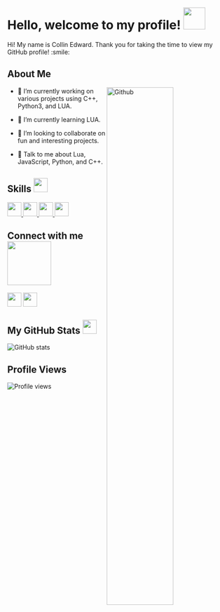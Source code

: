 <h1> Hello, welcome to my profile! <img src="https://raw.githubusercontent.com/MartinHeinz/MartinHeinz/master/wave.gif" width="50px"> </h1>

<div size="20px"> Hi! My name is Collin Edward. Thank you for taking the time to view my GitHub profile! :smile: 
</div>

<h2> About Me </h2>

<img width="55%" align="right" alt="Github" src="https://raw.githubusercontent.com/onimur/.github/master/.resources/git-header.svg" />

- 🔭 I’m currently working on various projects using C++, Python3, and LUA.

- 🌱 I’m currently learning LUA.

- 👯 I’m looking to collaborate on fun and interesting projects.

- 💬 Talk to me about Lua, JavaScript, Python, and C++.

<h2> Skills <img src="https://media2.giphy.com/media/QssGEmpkyEOhBCb7e1/giphy.gif?cid=ecf05e47a0n3gi1bfqntqmob8g9aid1oyj2wr3ds3mg700bl&rid=giphy.gif" width="32px"> </h2>
<a href="https://github.com/CollinEdward?tab=repositories&q=&type=&language=lua&sort="> <img width="32px" src="https://upload.wikimedia.org/wikipedia/commons/c/cf/Lua-Logo.svg"> </a>
<a href="https://github.com/CollinEdward?tab=repositories&q=&type=&language=python&sort="> <img width="32px" src="https://raw.githubusercontent.com/rahulbanerjee26/githubAboutMeGenerator/main/icons/python.svg"> </a>
<a href="https://github.com/CollinEdward?tab=repositories&q=&type=&language=javascript&sort="> <img width="32px" src="https://raw.githubusercontent.com/rahulbanerjee26/githubAboutMeGenerator/main/icons/javascript.svg"> </a>
<a href="https://github.com/CollinEdward?tab=repositories&q=&type=&language=cpp&sort="> <img width="32px" src="https://raw.githubusercontent.com/rahulbanerjee26/githubAboutMeGenerator/main/icons/cpp.svg"> </a>

<h2> Connect with me <img src="https://raw.githubusercontent.com/ShahriarShafin/ShahriarShafin/main/Assets/handshake.gif" width="100px"> </h2>
<a href="https://www.github.com/CollinEdward"> <img width="32px" align="center" src="https://raw.githubusercontent.com/rahulbanerjee26/githubAboutMeGenerator/main/icons/github.svg"/></a>
<a href="https://discord.gg/DeY3DsqWd8"> <img width="32px" align="center" src="https://raw.githubusercontent.com/rahulbanerjee26/githubAboutMeGenerator/main/icons/discord.svg"/></a>

<h2> My GitHub Stats <img src="https://media1.giphy.com/media/du3J3cXyzhj75IOgvA/giphy.gif?cid=ecf05e47x2g034i9pzwtzzsd3xgg2w9nr94t4tflbbgo3008&rid=giphy.gif" width="32px"> </h2>

![GitHub stats](https://github-readme-stats.vercel.app/api?username=CollinEdward&show_icons=true&theme=dark)

<h2> Profile Views </h2>

![Profile views](https://gpvc.arturio.dev/CollinEdward)
